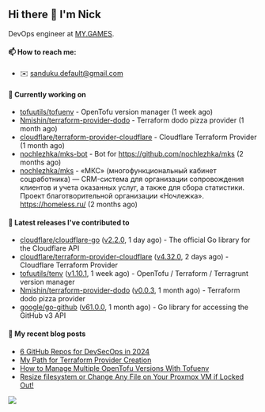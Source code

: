## Hi there 👋 I'm Nick

DevOps engineer at [MY.GAMES](https://my.games/).

#### 📫 How to reach me:

- ✉️ sanduku.default@gmail.com

#### 👷 Currently working on


- [tofuutils/tofuenv](https://github.com/tofuutils/tofuenv) - OpenTofu version manager (1 week ago)
- [Nmishin/terraform-provider-dodo](https://github.com/Nmishin/terraform-provider-dodo) - Terraform dodo pizza provider (1 month ago)
- [cloudflare/terraform-provider-cloudflare](https://github.com/cloudflare/terraform-provider-cloudflare) - Cloudflare Terraform Provider (1 month ago)
- [nochlezhka/mks-bot](https://github.com/nochlezhka/mks-bot) - Bot for https://github.com/nochlezhka/mks (2 months ago)
- [nochlezhka/mks](https://github.com/nochlezhka/mks) - «МКС» (многофункциональный кабинет соцработника) — CRM-система для организации сопровождения клиентов и учета оказанных услуг, а также для сбора статистики. Проект благотворительной организации «Ночлежка». https://homeless.ru/ (2 months ago)

#### 🔭 Latest releases I've contributed to

- [cloudflare/cloudflare-go](https://github.com/cloudflare/cloudflare-go) ([v2.2.0](https://github.com/cloudflare/cloudflare-go/releases/tag/v2.2.0), 1 day ago) - The official Go library for the Cloudflare API
- [cloudflare/terraform-provider-cloudflare](https://github.com/cloudflare/terraform-provider-cloudflare) ([v4.32.0](https://github.com/cloudflare/terraform-provider-cloudflare/releases/tag/v4.32.0), 2 days ago) - Cloudflare Terraform Provider
- [tofuutils/tenv](https://github.com/tofuutils/tenv) ([v1.10.1](https://github.com/tofuutils/tenv/releases/tag/v1.10.1), 1 week ago) - OpenTofu / Terraform / Terragrunt version manager
- [Nmishin/terraform-provider-dodo](https://github.com/Nmishin/terraform-provider-dodo) ([v0.0.3](https://github.com/Nmishin/terraform-provider-dodo/releases/tag/v0.0.3), 1 month ago) - Terraform dodo pizza provider
- [google/go-github](https://github.com/google/go-github) ([v61.0.0](https://github.com/google/go-github/releases/tag/v61.0.0), 1 month ago) - Go library for accessing the GitHub v3 API

#### 📜 My recent blog posts
- [6 GitHub Repos for DevSecOps in 2024](https://hackernoon.com/6-github-repos-for-devsecops-in-2024)
- [My Path for Terraform Provider Creation](https://hackernoon.com/my-path-for-terraform-provider-creation)
- [How to Manage Multiple OpenTofu Versions With Tofuenv](https://hackernoon.com/how-to-manage-multiple-opentofu-versions-with-tofuenv)
- [Resize filesystem or Change Any File on Your Proxmox VM if Locked Out!](https://hackernoon.com/resize-filesystem-or-change-any-file-on-your-proxmox-vm-if-locked-out)

![](https://komarev.com/ghpvc/?username=Nmishin&color=green)
